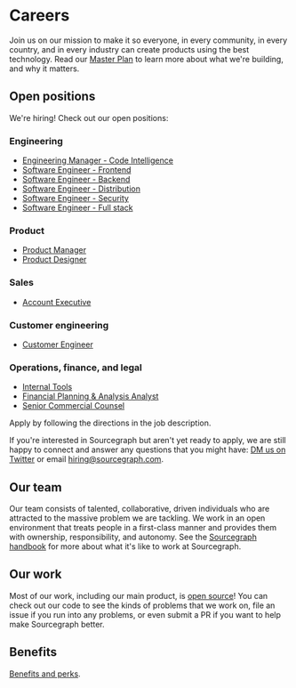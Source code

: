 # Careers

Join us on our mission to make it so everyone, in every community, in every country, and in every industry can create products using the best technology. Read our [Master Plan](https://about.sourcegraph.com/plan) to learn more about what we're building, and why it matters.

## Open positions

We're hiring! Check out our open positions:

### Engineering

- [Engineering Manager - Code Intelligence](../handbook/engineering/hiring/engineering-manager-code-intelligence.md)
- [Software Engineer - Frontend](../handbook/engineering/hiring/software-engineer-frontend.md)
- [Software Engineer - Backend](../handbook/engineering/hiring/software-engineer-backend.md)
- [Software Engineer - Distribution](../handbook/engineering/hiring/software-engineer-distribution.md)
- [Software Engineer - Security](../handbook/engineering/hiring/software-engineer-security.md)
- [Software Engineer - Full stack](../handbook/engineering/hiring/software-engineer-full-stack.md)

### Product

- [Product Manager](../handbook/product/roles/product_manager.md)
- [Product Designer](../handbook/product/roles/product_designer.md)

### Sales

- [Account Executive](../handbook/sales/roles/account_executive.md)

### Customer engineering

- [Customer Engineer](../handbook/ce/roles/customer_engineer.md)

### Operations, finance, and legal

- [Internal Tools](../handbook/ops/roles/internal_tools.md)
- [Financial Planning & Analysis Analyst](../handbook/ops/roles/financial_planning_analysis.md)
- [Senior Commercial Counsel](../handbook/ops/roles/senior_commercial_counsel.md)

Apply by following the directions in the job description.

If you're interested in Sourcegraph but aren't yet ready to apply, we are still happy to connect and answer any questions that you might have: [DM us on Twitter](https://twitter.com/srcgraph) or email hiring@sourcegraph.com.

## Our team

Our team consists of talented, collaborative, driven individuals who are attracted to the massive problem we are tackling. We work in an open environment that treats people in a first-class manner and provides them with ownership, responsibility, and autonomy. See the [Sourcegraph handbook](https://about.sourcegraph.com/handbook) for more about what it's like to work at Sourcegraph.

## Our work

Most of our work, including our main product, is [open source](https://github.com/sourcegraph)! You can check out our code to see the kinds of problems that we work on, file an issue if you run into any problems, or even submit a PR if you want to help make Sourcegraph better.

## Benefits

[Benefits and perks](../handbook/people-ops/benefits-and-perks.md).
